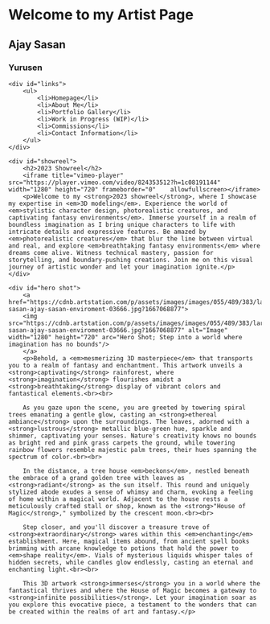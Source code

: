 <!DOCTYPE html>
<html>
<head>
	<title>Yurusen Artist Page</title>
</head>
<body>
	<div id="title">
		<h1>Welcome to my Artist Page</h1>
		<h2>Ajay Sasan</h2>
		<h3>Yurusen</h3>
	</div>

	<div id="links">
		<ul>
			<li>Homepage</li>
			<li>About Me</li>
			<li>Portfolio Gallery</li>
			<li>Work in Progress (WIP)</li>
			<li>Commissions</li>
			<li>Contact Information</li>
		</ul>
	</div>

	<div id="showreel">
		<h2>2023 Showreel</h2>
		<iframe title="vimeo-player" src="https://player.vimeo.com/video/824353512?h=1c08191144" width="1280" height="720" frameborder="0"    allowfullscreen></iframe>
		<p>Welcome to my <strong>2023 showreel</strong>, where I showcase my expertise in <em>3D modeling</em>. Experience the world of <em>stylistic character design, photorealistic creatures, and captivating fantasy environments</em>. Immerse yourself in a realm of boundless imagination as I bring unique characters to life with intricate details and expressive features. Be amazed by <em>photorealistic creatures</em> that blur the line between virtual and real, and explore <em>breathtaking fantasy environments</em> where dreams come alive. Witness technical mastery, passion for storytelling, and boundary-pushing creations. Join me on this visual journey of artistic wonder and let your imagination ignite.</p>
	</div>

	<div id="hero shot">
		<a href="https://cdnb.artstation.com/p/assets/images/images/055/489/383/large/ajay-sasan-ajay-sasan-enviroment-03666.jpg?1667068877">
		<img src="https://cdnb.artstation.com/p/assets/images/images/055/489/383/large/ajay-sasan-ajay-sasan-enviroment-03666.jpg?1667068877" alt="Image" width="1280" height="720" arc="Hero Shot; Step into a world where imagination has no bounds"/>
		</a>
		<p>Behold, a <em>mesmerizing 3D masterpiece</em> that transports you to a realm of fantasy and enchantment. This artwork unveils a <strong>captivating</strong> rainforest, where <strong>imagination</strong> flourishes amidst a <strong>breathtaking</strong> display of vibrant colors and fantastical elements.<br><br>

		As you gaze upon the scene, you are greeted by towering spiral trees emanating a gentle glow, casting an <strong>ethereal ambiance</strong> upon the surroundings. The leaves, adorned with a <strong>lustrous</strong> metallic blue-green hue, sparkle and shimmer, captivating your senses. Nature's creativity knows no bounds as bright red and pink grass carpets the ground, while towering rainbow flowers resemble majestic palm trees, their hues spanning the spectrum of color.<br><br>

		In the distance, a tree house <em>beckons</em>, nestled beneath the embrace of a grand golden tree with leaves as <strong>radiant</strong> as the sun itself. This round and uniquely stylized abode exudes a sense of whimsy and charm, evoking a feeling of home within a magical world. Adjacent to the house rests a meticulously crafted stall or shop, known as the <strong>"House of Magic</strong>," symbolized by the crescent moon.<br><br>

		Step closer, and you'll discover a treasure trove of <strong>extraordinary</strong> wares within this <em>enchanting</em> establishment. Here, magical items abound, from ancient spell books brimming with arcane knowledge to potions that hold the power to <em>shape reality</em>. Vials of mysterious liquids whisper tales of hidden secrets, while candles glow endlessly, casting an eternal and enchanting light.<br><br>

		This 3D artwork <strong>immerses</strong> you in a world where the fantastical thrives and where the House of Magic becomes a gateway to <strong>infinite possibilities</strong>. Let your imagination soar as you explore this evocative piece, a testament to the wonders that can be created within the realms of art and fantasy.</p>
</body>
</html>
